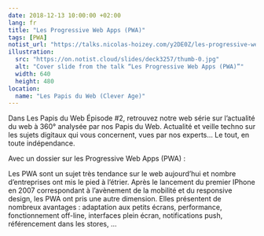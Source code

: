 ```yaml
---
date: 2018-12-13 10:00:00 +02:00
lang: fr
title: "Les Progressive Web Apps (PWA)"
tags: [PWA]
notist_url: "https://talks.nicolas-hoizey.com/y2DE0Z/les-progressive-web-apps-pwa"
illustration:
  src: "https://on.notist.cloud/slides/deck3257/thumb-0.jpg"
  alt: "Cover slide from the talk “Les Progressive Web Apps (PWA)”"
  width: 640
  height: 480
location:
  name: "Les Papis du Web (Clever Age)"
---
```


Dans Les Papis du Web Épisode #2, retrouvez notre web série sur l’actualité du web à 360° analysée par nos Papis du Web. Actualité et veille techno sur les sujets digitaux qui vous concernent, vues par nos experts… Le tout, en toute indépendance.

Avec un dossier sur les Progressive Web Apps (PWA) :

Les PWA sont un sujet très tendance sur le web aujourd’hui et nombre d’entreprises ont mis le pied à l’étrier. Après le lancement du premier IPhone en 2007 correspondant à l’avènement de la mobilité et du responsive design, les PWA ont pris une autre dimension. Elles présentent de nombreux avantages : adaptation aux petits écrans, performance, fonctionnement off-line, interfaces plein écran, notifications push, référencement dans les stores, …

